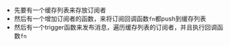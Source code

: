 * 先要有一个缓存列表来存放订阅者
* 然后有一个增加订阅者的函数，来将订阅回调函数`fn`都push到缓存列表
* 然后有一个trigger函数来发布消息，遍历缓存列表的订阅者，并且执行回调函数`fn`

